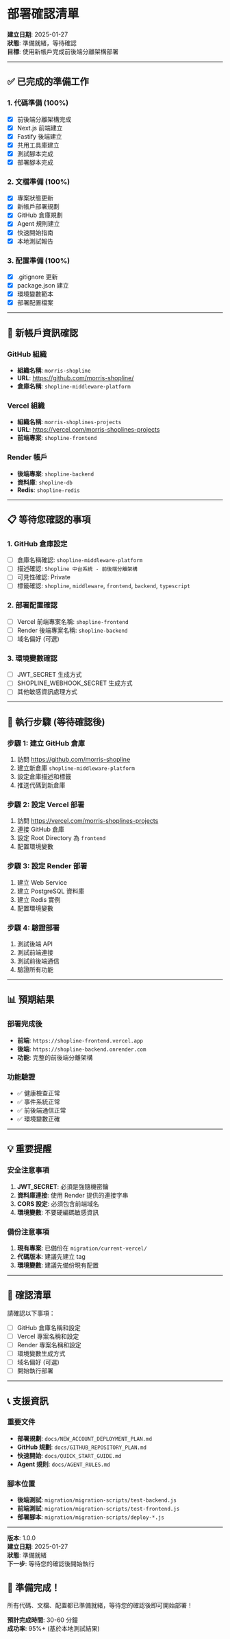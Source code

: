 # 部署確認清單

**建立日期**: 2025-01-27  
**狀態**: 準備就緒，等待確認  
**目標**: 使用新帳戶完成前後端分離架構部署

---

## ✅ 已完成的準備工作

### 1. 代碼準備 (100%)
- [x] 前後端分離架構完成
- [x] Next.js 前端建立
- [x] Fastify 後端建立
- [x] 共用工具庫建立
- [x] 測試腳本完成
- [x] 部署腳本完成

### 2. 文檔準備 (100%)
- [x] 專案狀態更新
- [x] 新帳戶部署規劃
- [x] GitHub 倉庫規劃
- [x] Agent 規則建立
- [x] 快速開始指南
- [x] 本地測試報告

### 3. 配置準備 (100%)
- [x] .gitignore 更新
- [x] package.json 建立
- [x] 環境變數範本
- [x] 部署配置檔案

---

## 🎯 新帳戶資訊確認

### GitHub 組織
- **組織名稱**: `morris-shopline`
- **URL**: https://github.com/morris-shopline/
- **倉庫名稱**: `shopline-middleware-platform`

### Vercel 組織
- **組織名稱**: `morris-shoplines-projects`
- **URL**: https://vercel.com/morris-shoplines-projects
- **前端專案**: `shopline-frontend`

### Render 帳戶
- **後端專案**: `shopline-backend`
- **資料庫**: `shopline-db`
- **Redis**: `shopline-redis`

---

## 📋 等待您確認的事項

### 1. GitHub 倉庫設定
- [ ] 倉庫名稱確認: `shopline-middleware-platform`
- [ ] 描述確認: `Shopline 中台系統 - 前後端分離架構`
- [ ] 可見性確認: Private
- [ ] 標籤確認: `shopline`, `middleware`, `frontend`, `backend`, `typescript`

### 2. 部署配置確認
- [ ] Vercel 前端專案名稱: `shopline-frontend`
- [ ] Render 後端專案名稱: `shopline-backend`
- [ ] 域名偏好 (可選)

### 3. 環境變數確認
- [ ] JWT_SECRET 生成方式
- [ ] SHOPLINE_WEBHOOK_SECRET 生成方式
- [ ] 其他敏感資訊處理方式

---

## 🚀 執行步驟 (等待確認後)

### 步驟 1: 建立 GitHub 倉庫
1. 訪問 https://github.com/morris-shopline
2. 建立新倉庫 `shopline-middleware-platform`
3. 設定倉庫描述和標籤
4. 推送代碼到新倉庫

### 步驟 2: 設定 Vercel 部署
1. 訪問 https://vercel.com/morris-shoplines-projects
2. 連接 GitHub 倉庫
3. 設定 Root Directory 為 `frontend`
4. 配置環境變數

### 步驟 3: 設定 Render 部署
1. 建立 Web Service
2. 建立 PostgreSQL 資料庫
3. 建立 Redis 實例
4. 配置環境變數

### 步驟 4: 驗證部署
1. 測試後端 API
2. 測試前端連接
3. 測試前後端通信
4. 驗證所有功能

---

## 📊 預期結果

### 部署完成後
- **前端**: `https://shopline-frontend.vercel.app`
- **後端**: `https://shopline-backend.onrender.com`
- **功能**: 完整的前後端分離架構

### 功能驗證
- ✅ 健康檢查正常
- ✅ 事件系統正常
- ✅ 前後端通信正常
- ✅ 環境變數正確

---

## 💡 重要提醒

### 安全注意事項
1. **JWT_SECRET**: 必須是強隨機密鑰
2. **資料庫連接**: 使用 Render 提供的連接字串
3. **CORS 設定**: 必須包含前端域名
4. **環境變數**: 不要硬編碼敏感資訊

### 備份注意事項
1. **現有專案**: 已備份在 `migration/current-vercel/`
2. **代碼版本**: 建議先建立 tag
3. **環境變數**: 建議先備份現有配置

---

## 🎯 確認清單

請確認以下事項：

- [ ] GitHub 倉庫名稱和設定
- [ ] Vercel 專案名稱和設定
- [ ] Render 專案名稱和設定
- [ ] 環境變數生成方式
- [ ] 域名偏好 (可選)
- [ ] 開始執行部署

---

## 📞 支援資訊

### 重要文件
- **部署規劃**: `docs/NEW_ACCOUNT_DEPLOYMENT_PLAN.md`
- **GitHub 規劃**: `docs/GITHUB_REPOSITORY_PLAN.md`
- **快速開始**: `docs/QUICK_START_GUIDE.md`
- **Agent 規則**: `docs/AGENT_RULES.md`

### 腳本位置
- **後端測試**: `migration/migration-scripts/test-backend.js`
- **前端測試**: `migration/migration-scripts/test-frontend.js`
- **部署腳本**: `migration/migration-scripts/deploy-*.js`

---

**版本**: 1.0.0  
**建立日期**: 2025-01-27  
**狀態**: 準備就緒  
**下一步**: 等待您的確認後開始執行

## 🎉 準備完成！

所有代碼、文檔、配置都已準備就緒，等待您的確認後即可開始部署！

**預計完成時間**: 30-60 分鐘  
**成功率**: 95%+ (基於本地測試結果)
